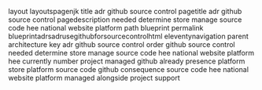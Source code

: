 layout layoutspagenjk title adr github source control pagetitle adr github source control pagedescription needed determine store manage source code hee national website platform path blueprint permalink blueprintadrsadrusegithubforsourcecontrolhtml eleventynavigation parent architecture key adr github source control order github source control needed determine store manage source code hee national website platform hee currently number project managed github already presence platform store platform source code github consequence source code hee national website platform managed alongside project support